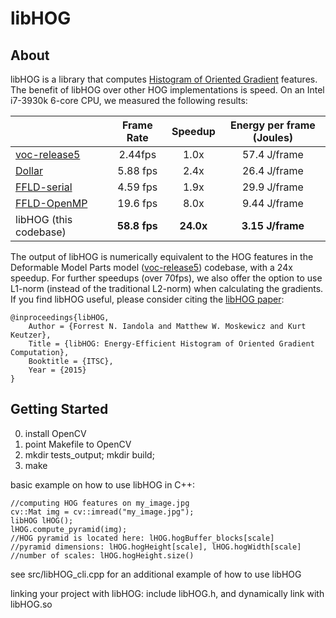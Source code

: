 # libHOG

## About

libHOG is a library that computes [Histogram of Oriented Gradient](https://en.wikipedia.org/wiki/Histogram_of_oriented_gradients) features. The benefit of libHOG over other HOG implementations is speed. On an Intel i7-3930k 6-core CPU, we measured the following results:

|                 | Frame Rate  | Speedup | Energy per frame (Joules)|
| :------------- |:-------------:| :-----:| :-----:|
| [voc-release5][1] | 2.44fps | 1.0x | 57.4 J/frame |
| [Dollar][2]       | 5.88 fps | 2.4x | 26.4 J/frame |
| [FFLD-serial][3] | 4.59 fps | 1.9x | 29.9 J/frame |
| [FFLD-OpenMP][3] | 19.6 fps | 8.0x | 9.44 J/frame | 
| libHOG (this codebase) | **58.8 fps** | **24.0x** | **3.15 J/frame** |

The output of libHOG is numerically equivalent to the HOG features in the Deformable Model Parts model ([voc-release5][1]) codebase, with a 24x speedup. For further speedups (over 70fps), we also offer the option to use L1-norm (instead of the traditional L2-norm) when calculating the gradients. If you find libHOG useful, please consider citing the [libHOG paper](http://forrestiandola.com/publications/libHOG_ITSC15.pdf):

    @inproceedings{libHOG,
        Author = {Forrest N. Iandola and Matthew W. Moskewicz and Kurt Keutzer},
        Title = {libHOG: Energy-Efficient Histogram of Oriented Gradient Computation},
        Booktitle = {ITSC},
        Year = {2015}
    }
## Getting Started

0. install OpenCV
0. point Makefile to OpenCV
0. mkdir tests_output; mkdir build;
0. make

basic example on how to use libHOG in C++:
```
//computing HOG features on my_image.jpg
cv::Mat img = cv::imread("my_image.jpg");
libHOG lHOG();
lHOG.compute_pyramid(img);
//HOG pyramid is located here: lHOG.hogBuffer_blocks[scale]
//pyramid dimensions: lHOG.hogHeight[scale], lHOG.hogWidth[scale]
//number of scales: lHOG.hogHeight.size()

```

see src/libHOG_cli.cpp for an additional example of how to use libHOG
 

linking your project with libHOG:
 include libHOG.h, and dynamically link with libHOG.so 

[1]: https://github.com/rbgirshick/voc-dpm
[2]: https://pdollar.github.io/toolbox/channels/fhog.html
[3]: https://github.com/fanxu/ffld
